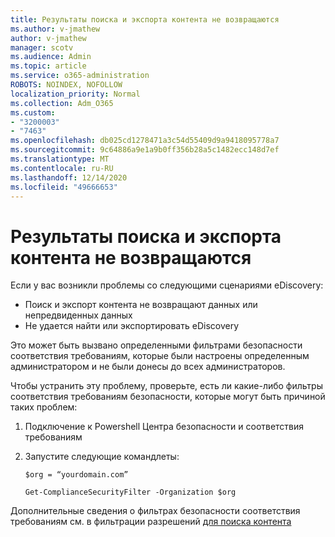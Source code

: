 ```yaml
---
title: Результаты поиска и экспорта контента не возвращаются
ms.author: v-jmathew
author: v-jmathew
manager: scotv
ms.audience: Admin
ms.topic: article
ms.service: o365-administration
ROBOTS: NOINDEX, NOFOLLOW
localization_priority: Normal
ms.collection: Adm_O365
ms.custom:
- "3200003"
- "7463"
ms.openlocfilehash: db025cd1278471a3c54d55409d9a9418095778a7
ms.sourcegitcommit: 9c64886a9e1a9b0ff356b28a5c1482ecc148d7ef
ms.translationtype: MT
ms.contentlocale: ru-RU
ms.lasthandoff: 12/14/2020
ms.locfileid: "49666653"
---
```

# <a name="no-results-returned-during-content-searchexport"></a>Результаты поиска и экспорта контента не возвращаются

Если у вас возникли проблемы со следующими сценариями eDiscovery:

- Поиск и экспорт контента не возвращают данных или непредвиденных данных
- Не удается найти или экспортировать eDiscovery

Это может быть вызвано определенными фильтрами безопасности соответствия требованиям, которые были настроены определенным администратором и не были донесы до всех администраторов.

Чтобы устранить эту проблему, проверьте, есть ли какие-либо фильтры соответствия требованиям безопасности, которые могут быть причиной таких проблем:

1. Подключение к Powershell Центра безопасности и соответствия требованиям
2. Запустите следующие командлеты:

    `$org = “yourdomain.com”`

    `Get-ComplianceSecurityFilter -Organization $org`

Дополнительные сведения о фильтрах безопасности соответствия требованиям см. в фильтрации разрешений [для поиска контента](https://docs.microsoft.com/microsoft-365/compliance/permissions-filtering-for-content-search)
